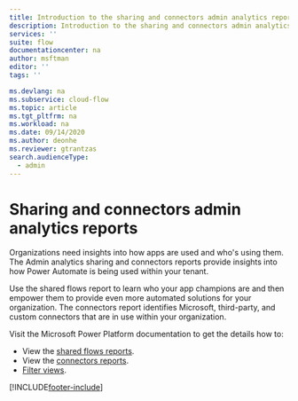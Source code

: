 ```yaml
---
title: Introduction to the sharing and connectors admin analytics reports | Microsoft Docs
description: Introduction to the sharing and connectors admin analytics reports for Power Automate.
services: ''
suite: flow
documentationcenter: na
author: msftman
editor: ''
tags: ''

ms.devlang: na
ms.subservice: cloud-flow
ms.topic: article
ms.tgt_pltfrm: na
ms.workload: na
ms.date: 09/14/2020
ms.author: deonhe
ms.reviewer: gtrantzas
search.audienceType: 
  - admin
---
```


# Sharing and connectors admin analytics reports

Organizations need insights into how apps are used and who's using them. The Admin analytics sharing and connectors reports provide insights into how Power Automate is being used within your tenant. 

Use the shared flows report to learn who your app champions are and then empower them to provide even more automated solutions for your organization. The connectors report identifies Microsoft, third-party, and custom connectors that are in use within your organization.

Visit the Microsoft Power Platform documentation to get the details how to:

- View the [shared flows reports](/power-platform/admin/analytics-flow#shared-report).
- View the [connectors reports](/power-platform/admin/analytics-flow#connectors-report).
- [Filter views](/power-platform/admin/analytics-flow#view-reports-in-other-environments).


[!INCLUDE[footer-include](includes/footer-banner.md)]
